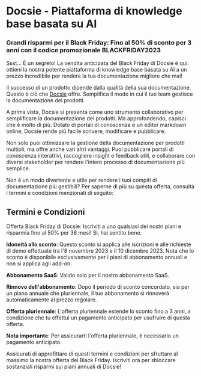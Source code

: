 # Docsie - Piattaforma di knowledge base basata su AI

### Grandi risparmi per il Black Friday: Fino al 50% di sconto per 3 anni con il codice promozionale BLACKFRIDAY2023

Ssst... È un segreto! La vendita anticipata del Black Friday di Docsie è qui: ottieni la nostra potente piattaforma di knowledge base basata su AI a un prezzo incredibile per rendere la tua documentazione migliore che mai!

Il successo di un prodotto dipende dalla qualità della sua documentazione. Questo è ciò che [Docsie](https://www.docsie.io/) offre. Semplifica il modo in cui il tuo team gestisce la documentazione dei prodotti.

A prima vista, Docsie si presenta come uno strumento collaborativo per semplificare la documentazione dei prodotti. Ma approfondendo, capisci che è molto di più. Dotato di portali di conoscenza e un editor markdown online, Docsie rende più facile scrivere, modificare e pubblicare.

Non solo puoi ottimizzare la gestione della documentazione per prodotti multipli, ma offre anche vari altri vantaggi. Puoi pubblicare portali di conoscenza interattivi, raccogliere insight e feedback utili, e collaborare con diversi stakeholder per rendere l'intero processo di documentazione più semplice.

Non è un modo divertente e utile per rendere i tuoi compiti di documentazione più gestibili? Per saperne di più su questa offerta, consulta i termini e condizioni menzionati di seguito:

## Termini e Condizioni

Offerta Black Friday di Docsie: Iscriviti a uno qualsiasi dei nostri piani e risparmia fino al 50% per 36 mesi! Sì, hai sentito bene.

**Idoneità allo sconto**: Questo sconto si applica alle iscrizioni e alle richieste di demo effettuate tra l'8 novembre 2023 e il 10 dicembre 2023. Nota che lo sconto è disponibile esclusivamente per i piani di abbonamento annuali e non si applica agli add-on.

**Abbonamento SaaS**: Valido solo per il nostro abbonamento SaaS.

**Rinnovo dell'abbonamento**: Dopo il periodo di sconto concordato, sia per un piano annuale che pluriennale, il tuo abbonamento si rinnoverà automaticamente al prezzo regolare.

**Offerta pluriennale**: L'offerta pluriennale estende lo sconto fino a 3 anni, a condizione che tu effettui un pagamento anticipato per usufruire di questa offerta.

**Nota importante**: Per assicurarti l'offerta pluriennale, è necessario un pagamento anticipato.

Assicurati di approfittare di questi termini e condizioni per sfruttare al massimo la nostra offerta del Black Friday. Iscriviti ora per sbloccare sostanziali risparmi sui piani annuali di Docsie!